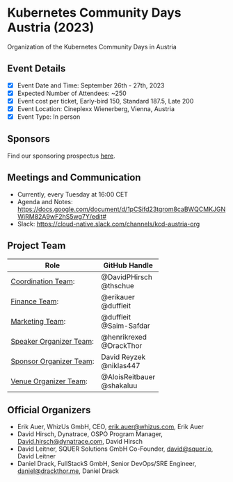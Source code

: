 # Kubernetes Community Days Austria (2023)
Organization of the Kubernetes Community Days in Austria

## Event Details
* [X] Event Date and Time:  September 26th - 27th, 2023
* [X] Expected Number of Attendees: ~250
* [X] Event cost per ticket, Early-bird 150, Standard 187.5, Late 200
* [X] Event Location: Cineplexx Wienerberg, Vienna, Austria
* [X] Event Type: In person

## Sponsors
Find our sponsoring prospectus [here](https://drive.google.com/file/d/1kr7ZHfazT4n2zovC8PXLyemmc2leRRKc/view).

## Meetings and Communication
* Currently, every Tuesday at 16:00 CET
* Agenda and Notes: https://docs.google.com/document/d/1pCSifd23tgrom8caBWQCMKJGNWjRM82A9wF2hS5wg7Y/edit#
* Slack: https://cloud-native.slack.com/channels/kcd-austria-org

## Project Team
| Role                                                         | GitHub Handle                  |
|--------------------------------------------------------------|--------------------------------|
| [Coordination Team](./ROLES.md#coordinator-role):            | @DavidPHirsch <BR> @thschue    |
| [Finance Team](./ROLES.md#finance-role):                     | @erikauer <BR> @duffleit       |
| [Marketing Team](./ROLES.md#marketing-role):                 | @duffleit <BR> @Saim-Safdar    |
| [Speaker Organizer Team](./ROLES.md#speaker-organiser-role): | @henrikrexed <BR> @DrackThor   |
| [Sponsor Organizer Team](./ROLES.md#sponsor-organiser-role): | David Reyzek <BR> @niklas447   |
| [Venue Organizer Team](./ROLES.md#venue-organiser-role):     | @AloisReitbauer <BR> @shakaluu |

## Official Organizers
* Erik Auer, WhizUs GmbH, CEO, erik.auer@whizus.com, Erik Auer
* David Hirsch, Dynatrace, OSPO Program Manager, David.hirsch@dynatrace.com, David Hirsch
* David Leitner, SQUER Solutions GmbH Co-Founder, david@squer.io, David Leitner
* Daniel Drack, FullStackS GmbH, Senior DevOps/SRE Engineer, daniel@drackthor.me, Daniel Drack
